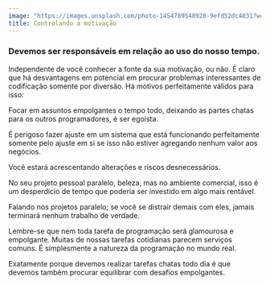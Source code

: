 ```yaml
---
image: "https://images.unsplash.com/photo-1454789548928-9efd52dc4031?w=500&auto=format&fit=crop&q=60&ixlib=rb-4.0.3&ixid=M3wxMjA3fDB8MHxjb2xsZWN0aW9uLXBhZ2V8OXwyTWptbWlzV0JQTXx8ZW58MHx8fHx8"
title: Controlando a motivação
---
```


### Devemos ser responsáveis em relação ao uso do nosso tempo.

Independente de você conhecer a fonte da sua motivação, ou não. É claro que há desvantagens em potencial em procurar problemas interessantes de codificação somente por diversão. Há motivos perfeitamente válidos para isso:

Focar em assuntos empolgantes o tempo todo, deixando as partes chatas para os outros programadores, é ser egoísta.

É perigoso fazer ajuste em um sistema que está funcionando perfeitamente somente pelo ajuste em si se isso não estiver agregando nenhum valor aos negócios.

Você estará acrescentando alterações e riscos desnecessários.

No seu projeto pessoal paralelo, beleza, mas no ambiente comercial, isso é um desperdício de tempo que poderia ser investido em algo mais rentável.

Falando nos projetos paralelo; se você se distrair demais com eles, jamais terminará nenhum trabalho de verdade.

Lembre-se que nem toda tarefa de programação será glamourosa e empolgante. Muitas de nossas tarefas cotidianas parecem serviços comuns. É simplesmente a natureza da programação no mundo real.

Exatamente porque devemos realizar tarefas chatas todo dia é que devemos também procurar equilibrar com desafios empolgantes.
